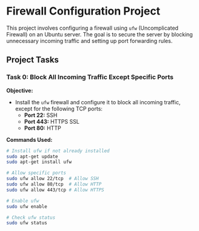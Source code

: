 # Firewall Configuration Project

This project involves configuring a firewall using `ufw` (Uncomplicated Firewall) on an Ubuntu server. The goal is to secure the server by blocking unnecessary incoming traffic and setting up port forwarding rules.

## Project Tasks

### Task 0: Block All Incoming Traffic Except Specific Ports

**Objective:**
- Install the `ufw` firewall and configure it to block all incoming traffic, except for the following TCP ports:
  - **Port 22:** SSH
  - **Port 443:** HTTPS SSL
  - **Port 80:** HTTP

**Commands Used:**
```bash
# Install ufw if not already installed
sudo apt-get update
sudo apt-get install ufw

# Allow specific ports
sudo ufw allow 22/tcp  # Allow SSH
sudo ufw allow 80/tcp  # Allow HTTP
sudo ufw allow 443/tcp # Allow HTTPS

# Enable ufw
sudo ufw enable

# Check ufw status
sudo ufw status

